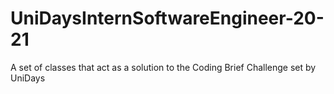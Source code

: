# UniDaysInternSoftwareEngineer-20-21
A set of classes that act as a solution to the Coding Brief Challenge set by UniDays
